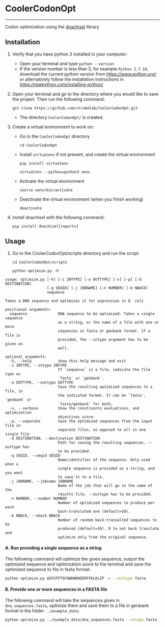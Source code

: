 # CoolerCodonOpt
---
Codon optimization using the [dnachisel](https://pypi.org/project/dnachisel/) library

## Installation

1. Verify that you have python 3 installed in your computer:
   
   - Open your terminal and type `python --version`
   - If the version number is less than 3, for example `Python 2.7.10`, download the current python version from https://www.python.org/ or alternatively follow the installation instructions in https://realpython.com/installing-python/
   
   
2. Open your terminal and go to the directory where you would like to save the project. Then run the following command: 

   `git clone https://github.com/strubelab/CoolerCodonOpt.git`
   
   - The directory `CoolerCodonOpt/` is created.
   
   
3. Create a virtual environment to work on:

   - Go to the `CoolerCodonOpt` directory
   
     `cd CoolerCodonOpt`
   
   - Install `virtualenv` if not present, and create the virtual environment
   
     `pip install virtualenv`
   
     `virtualenv --python=python3 venv`
   
   - Activate the virtual environment
   
     `source venv/bin/activate`
   
   - Deactivate the virtual environment (when you finish working)
   
     `deactivate`
   
   
4. Install dnachisel with the following command:

   `pip install dnachisel[reports]`
   

## Usage

1. Go to the CoolerCodonOpt/scripts directory and run the script:

   `cd CoolerCodonOpt/scripts`
   
   `python optimize.py -h`
   
   
```
usage: optimize.py [-h] [-i INTYPE] [-o OUTTYPE] [-v] [-p] [-d DESTINATION]
                   [-q SEQID] [-j JOBNAME] [-n NUMBER] [-b NBACK]
                   sequence

Takes a DNA sequence and optimizes it for expression in E. coli

positional arguments:
  sequence              DNA sequence to be optimized. Takes a single sequence
                        as a string, or the name of a file with one or more
                        sequences in fasta or genbank format. If a file is
                        provided, the --intype argument has to be given as
                        well.

optional arguments:
  -h, --help            show this help message and exit
  -i INTYPE, --intype INTYPE
                        If `sequence` is a file, indicate the file type as
                        `fasta` or `genbank`.
  -o OUTTYPE, --outtype OUTTYPE
                        Save the resulting optimized sequences to a file, in
                        the indicated format. It can be `fasta`, `genbank` or
                        `fasta/genbank` for both.
  -v, --verbose         Show the constraints evaluations, and optimization
                        objectives score.
  -p, --separate        Save the optimized sequences from the input file in
                        separate files, as opposed to all in one single file
  -d DESTINATION, --destination DESTINATION
                        Path for saving the resulting sequences. --outtype has
                        to be provided.
  -q SEQID, --seqid SEQID
                        Name/identifier of the sequence. Only used when a
                        single sequence is provided as a string, and you want
                        to save it to a file.
  -j JOBNAME, --jobname JOBNAME
                        Name of the job that will go in the name of the
                        results file. --outtype has to be provided.
  -n NUMBER, --number NUMBER
                        Number of optimized sequences to produce per each
                        back-translated one (default=10).
  -b NBACK, --nback NBACK
                        Number of random back-transalted sequences to be
                        produced (default=10). 0 to not back translate and
                        optimize only from the original sequence.
```

#### A. Run providing a single sequence as a string

The following command will optimize the given sequence, output the optimized sequence and optimization score to the terminal and save the optimized sequence to file in fasta format:

``` bash
python optimize.py ASFGTFTGFAWDWDWEERFFKLKLIP -v --outtype fasta
```

#### B. Provide one or more sequences in a FASTA file

The following command will take the sequences given in `dna_sequences.fasta`, optimize them and save them to a file in genbank format in the folder `../example_data`:

``` bash
python optimize.py ../example_data/dna_sequences.fasta --intype fasta --outtype genbank --destination ../example_data
```
